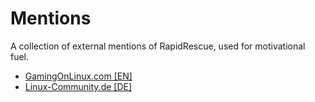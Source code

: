 # Mentions

A collection of external mentions of RapidRescue, used for motivational fuel.

- [GamingOnLinux.com [EN]](https://www.gamingonlinux.com/articles/rapid-rescue-a-new-little-open-source-local-multiplayer-strategy-game-made-in-godot-engine.15265/)
- [Linux-Community.de [DE]](https://www.linux-community.de/artikel/das-spiel-zum-wochenende-rapid-rescue/)
